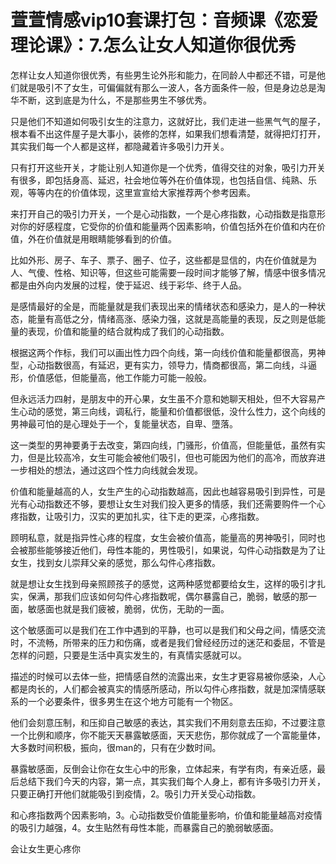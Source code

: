 # 萱萱情感vip10套课打包：音频课《恋爱理论课》：7.怎么让女人知道你很优秀

怎样让女人知道你很优秀，有些男生论外形和能力，在同龄人中都还不错，可是他们就是吸引不了女生，可偏偏就有那么一波人，各方面条件一般，但是身边总是淘华不断，这到底是为什么，不是那些男生不够优秀。

只是他们不知道如何吸引女生的注意力，这就好比，我们走进一些黑气气的屋子，根本看不出这件屋子是大事小，装修的怎样，如果我们想看清楚，就得把灯打开，其实我们每一个人都是这样，都隐藏着许多吸引力开关。

只有打开这些开关，才能让别人知道你是一个优秀，值得交往的对象，吸引力开关有很多，即包括身高、延迟，社会地位等外在价值体现，也包括自信、纯熟、乐观，等等内在的价值体现，这里宣宣给大家推荐两个参考因素。

来打开自己的吸引力开关，一个是心动指数，一个是心疼指数，心动指数是指意形对你的好感程度，它受你的价值和能量两个因素影响，价值包括外在价值和内在价值，外在价值就是用眼睛能够看到的价值。

比如外形、房子、车子、票子、圈子、位子，这些都是显信的，内在价值就是为人、气傻、性格、知识等，但这些可能需要一段时间才能够了解，情感中很多情况都是由外向内发展的过程，使于延迟、线于彩华、终于人品。

是感情最好的全是，而能量就是我们表现出来的情绪状态和感染力，是人的一种状态，能量有高低之分，情绪高涨、感染力强，这就是高能量的表现，反之则是低能量的表现，价值和能量的结合就构成了我们的心动指数。

根据这两个作标，我们可以画出性力四个向线，第一向线价值和能量都很高，男神型，心动指数很高，有延迟，更有实力，领导力，情商都很高，第二向线，斗逼形，价值感低，但能量高，他工作能力可能一般般。

但永远活力四射，是朋友中的开心果，女生虽不介意和她聊天相处，但不大容易产生心动的感觉，第三向线，调私行，能量和价值都很低，没什么性力，这个向线的男神最可怕的是心理处于一个，复能量状态，自卑、墮落。

这一类型的男神要勇于去改变，第四向线，门骚形，价值高，但能量低，虽然有实力，但是比较高冷，女生可能会被他们吸引，但也可能因为他们的高冷，而放弃进一步相处的想法，通过这四个性力向线就会发现。

价值和能量越高的人，女生产生的心动指数越高，因此也越容易吸引到异性，可是光有心动指数还不够，要想让女生对我们投入更多的情感，我们还需要购件一个心疼指数，让吸引力，汉实的更加扎实，往下走的更深，心疼指数。

顾明私意，就是指异性心疼的程度，女生会被价值高，能量高的男神吸引，同时也会被那些能够接近他们，母性本能的，男性吸引，如果说，勾件心动指数是为了让女生，找到女儿崇拜父亲的感觉，那么勾件心疼指数。

就是想让女生找到母亲照顾孩子的感觉，这两种感觉都要给女生，这样的吸引才扎实，保满，那我们应该如何勾件心疼指数呢，偶尔暴露自己，脆弱，敏感的那一面，敏感面也就是我们疲被，脆弱，优伤，无助的一面。

这个敏感面可以是我们在工作中遇到的平静，也可以是我们和父母之间，情感交流时，不流畅，所带来的压力和伤痛，或者是我们曾经经历过的迷茫和委屈，不管是怎样的问题，只要是生活中真实发生的，有真情实感就可以。

描述的时候可以去体一些，把情感自然的流露出来，女生才更容易被你感染，人心都是肉长的，人们都会被真实的情感所感动，所以勾件心疼指数，就是加深情感联系的一个必要条件，很多男生在这个地方可能有一个物区。

他们会刻意压制，和压抑自己敏感的表达，其实我们不用刻意去压抑，不过要注意一个比例和顺序，你不能天天暴露敏感面，天天悲伤，那你就成了一个富能量体，大多数时间积极，振向，很man的，只有在少数时间。

暴露敏感面，反倒会让你在女生心中的形象，立体起来，有学有肉，有亲近感，最后总结下我们今天的内容，第一点，其实我们每个人身上，都有许多吸引力开关，只要正确打开他们就能吸引到疫情，2。吸引力开关受心动指数。

和心疼指数两个因素影响，3。心动指数受价值能量影响，价值和能量越高对疫情的吸引力越强，4。女生贴然有母性本能，而暴露自己的脆弱敏感面。

会让女生更心疼你
